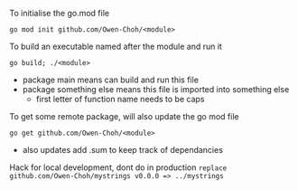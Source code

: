 To initialise the go.mod file

`go mod init github.com/Owen-Choh/<module>`

To build an executable named after the module and run it

`go build; ./<module>`
- package main means can build and run this file
- package something else means this file is imported into something else
  - first letter of function name needs to be caps

To get some remote package, will also update the go mod file

`go get github.com/Owen-Choh/<module>`
- also updates add .sum to keep track of dependancies

Hack for local development, dont do in production
`replace github.com/Owen-Choh/mystrings v0.0.0 => ../mystrings`
